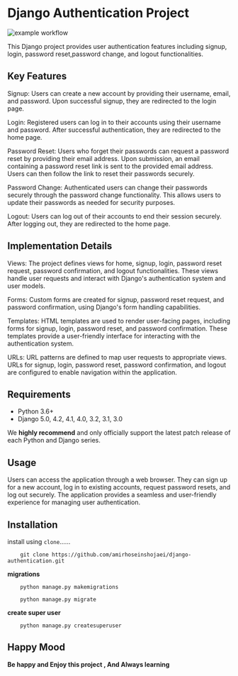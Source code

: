 # Django Authentication Project
![example workflow](https://github.com/github/docs/actions/workflows/main.yml/badge.svg)

This Django project provides user authentication features including signup, login, password reset,password change, and logout functionalities.

## Key Features

Signup: Users can create a new account by providing their username, email, and password. Upon successful signup, they are redirected to the login page.

Login: Registered users can log in to their accounts using their username and password. After successful authentication, they are redirected to the home page.

Password Reset: Users who forget their passwords can request a password reset by providing their email address. Upon submission, an email containing a password reset link is sent to the provided email address. Users can then follow the link to reset their passwords securely.

Password Change: Authenticated users can change their passwords securely through the password change functionality. This allows users to update their passwords as needed for security purposes.

Logout: Users can log out of their accounts to end their session securely. After logging out, they are redirected to the home page.

## Implementation Details

Views: The project defines views for home, signup, login, password reset request, password confirmation, and logout functionalities. These views handle user requests and interact with Django's authentication system and user models.

Forms: Custom forms are created for signup, password reset request, and password confirmation, using Django's form handling capabilities.

Templates: HTML templates are used to render user-facing pages, including forms for signup, login, password reset, and password confirmation. These templates provide a user-friendly interface for interacting with the authentication system.

URLs: URL patterns are defined to map user requests to appropriate views. URLs for signup, login, password reset, password confirmation, and logout are configured to enable navigation within the application.

## Requirements

* Python 3.6+
* Django 5.0, 4.2, 4.1, 4.0, 3.2, 3.1, 3.0

We **highly recommend** and only officially support the latest patch release of
each Python and Django series.

## Usage

Users can access the application through a web browser. They can sign up for a new account, log in to existing accounts, request password resets, and log out securely. The application provides a seamless and user-friendly experience for managing user authentication.

## Installation

install using `clone`......

        git clone https://github.com/amirhoseinshojaei/django-authentication.git

**migrations**

        python manage.py makemigrations

        python manage.py migrate

**create super user** 

        python manage.py createsuperuser

## Happy Mood

**Be happy and Enjoy this project , And Always learning**

